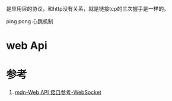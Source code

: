 是应用层的协议，和http没有关系，就是链接tcp的三次握手是一样的。

ping pong 心跳机制
# web Api

# 参考
1. [mdn-Web API 接口参考-WebSocket](https://developer.mozilla.org/zh-CN/docs/Web/API/WebSocket)